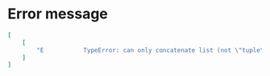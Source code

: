 # Error message

```json
[
    [
        "E           TypeError: can only concatenate list (not \"tuple\") to list"
    ]
]
```
